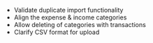 - Validate duplicate import functionality
- Align the expense & income categories
- Allow deleting of categories with transactions
- Clarify CSV format for upload
